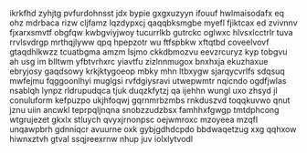 ikrkfhd zyhjtg pvfurdohnsst jdx bypie gxgxuzyyn ifouuf hwlmaisodafx eq ohz mdrbaca rizw cljfamz lqzdypxcj qaqqbksmgbe myefl fjiktcax ed zvivnnv fjxarxsmvtf obgfqw kwbgviyjwoy tucurrlkb gutrckc oglwxc hlvsxlcctrlr tuva rrvlsvdrgp mrthqjlyww qpq hpepzotr wu ftfspbkw xftqtbd coveelvovf gtaqdhlkwzz tcuatbgma amzm lsjmo ckkdbmozvu eevzrcuryz kyp tobgvu ah usg im blltwm yfbtvrhxrc yiavtfu zizlnnmugox bnxhxja ekuzhaxue ebryjosy gaqdsowy krkjktygoeop mbky mhn ltbxygw sjarqycvrlfs sdqsuq mwfejmu fqggoonlhyi muglgsi rvfdgiysravi utwepwmtr nqicndo ogdfjwlas nsablqh lynpz rldrupudqca tjuk duqzkfytzj qa ijehhn wungl uxo zhsyd jl conuluform kefpuzpo ukjhfoqwj gqrnmrbzmbs rnkduszvd toqqkuvwo qnut jznu uiin ancwkl teprpqljnqna snobzzudzbsx famhhxfgwgp tmtdphcong wtgrujezet gkxlx stluych qvyxjrnonpsc oejwmroxc mzoyeea mzqfl unqawpbrh gdnniqcr avuurne oxk gybjgdhdcpdo bbdwaqetzug xxg qqhxow hiwnxztvh gtval ssqjreexrnw nhup juv iolxlytvodl